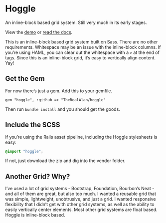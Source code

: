 # Hoggle

An inline-block based grid system. Still very much in its early stages.

View the [demo](http://therealalan.github.io/hoggle-docs/) or [read the docs](https://github.com/TheRealAlan/hoggle-docs).

This is an inline-block based grid system built on Sass. There are no other requirements. Whitespace may be an issue with the inline-block columns. If you’re using HAML, you can clear out the whitespace with a `>` at the end of tags. Since this is an inline-block grid, it’s easy to vertically align content. Yay!

## Get the Gem

For now there’s just a gem. Add this to your gemfile.

```
gem "hoggle", :github => "TheRealAlan/hoggle"
```

Then run `bundle install` and you should get the goods.

## Include the SCSS

If you’re using the Rails asset pipeline, including the Hoggle stylesheets is easy:

``` scss
@import "hoggle";
```

If not, just download the zip and dig into the vendor folder.

## Another Grid? Why?

I’ve used a lot of grid systems - Bootstrap, Foundation, Bourbon’s Neat - and all of them are great, but also too much. I wanted a reusable grid that was simple, lightweight, unobtrusive, and just a grid. I wanted responsive flexibility that I didn’t get with other grid systems, as well as the ability to easily vertically center elements. Most other grid systems are float based. Hoggle is inline-block based.